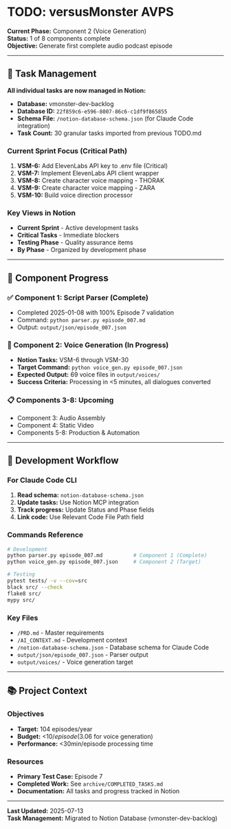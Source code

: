 # TODO: versusMonster AVPS

**Current Phase:** Component 2 (Voice Generation)  
**Status:** 1 of 8 components complete  
**Objective:** Generate first complete audio podcast episode

---

## 🎯 Task Management

**All individual tasks are now managed in Notion:**
- **Database:** vmonster-dev-backlog  
- **Database ID:** `22f859c6-e596-8007-86c6-c1df9f865855`
- **Schema File:** `/notion-database-schema.json` (for Claude Code integration)
- **Task Count:** 30 granular tasks imported from previous TODO.md

### Current Sprint Focus (Critical Path)
1. **VSM-6:** Add ElevenLabs API key to .env file (Critical)
2. **VSM-7:** Implement ElevenLabs API client wrapper
3. **VSM-8:** Create character voice mapping - THORAK
4. **VSM-9:** Create character voice mapping - ZARA
5. **VSM-10:** Build voice direction processor

### Key Views in Notion
- **Current Sprint** - Active development tasks
- **Critical Tasks** - Immediate blockers
- **Testing Phase** - Quality assurance items
- **By Phase** - Organized by development phase

---

## 📅 Component Progress

### ✅ Component 1: Script Parser (Complete)
- Completed 2025-01-08 with 100% Episode 7 validation
- Command: `python parser.py episode_007.md`
- Output: `output/json/episode_007.json`

### 🔄 Component 2: Voice Generation (In Progress)
- **Notion Tasks:** VSM-6 through VSM-30
- **Target Command:** `python voice_gen.py episode_007.json`
- **Expected Output:** 69 voice files in `output/voices/`
- **Success Criteria:** Processing in <5 minutes, all dialogues converted

### 📋 Components 3-8: Upcoming
- Component 3: Audio Assembly
- Component 4: Static Video  
- Components 5-8: Production & Automation

---

## 🔧 Development Workflow

### For Claude Code CLI
1. **Read schema:** `notion-database-schema.json`
2. **Update tasks:** Use Notion MCP integration
3. **Track progress:** Update Status and Phase fields
4. **Link code:** Use Relevant Code File Path field

### Commands Reference
```bash
# Development
python parser.py episode_007.md          # Component 1 (Complete)
python voice_gen.py episode_007.json     # Component 2 (Target)

# Testing
pytest tests/ -v --cov=src
black src/ --check
flake8 src/
mypy src/
```

### Key Files
- `/PRD.md` - Master requirements
- `/AI_CONTEXT.md` - Development context  
- `/notion-database-schema.json` - Database schema for Claude Code
- `output/json/episode_007.json` - Parser output
- `output/voices/` - Voice generation target

---

## 📚 Project Context

### Objectives
- **Target:** 104 episodes/year
- **Budget:** <$10/episode ($3.06 for voice generation)
- **Performance:** <30min/episode processing time

### Resources
- **Primary Test Case:** Episode 7
- **Completed Work:** See `archive/COMPLETED_TASKS.md`
- **Documentation:** All tasks and progress tracked in Notion

---

**Last Updated:** 2025-07-13  
**Task Management:** Migrated to Notion Database (vmonster-dev-backlog)